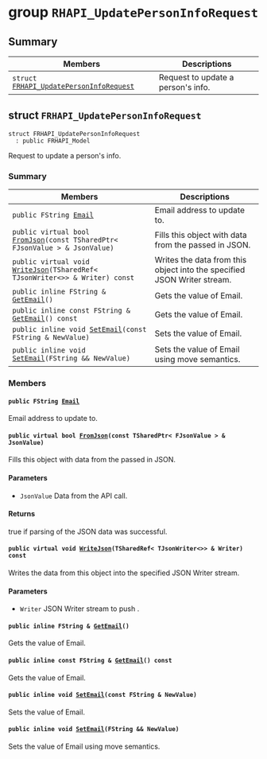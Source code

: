 # group `RHAPI_UpdatePersonInfoRequest` <a id="group__RHAPI__UpdatePersonInfoRequest"></a>

## Summary

 Members                        | Descriptions                                
--------------------------------|---------------------------------------------
`struct `[`FRHAPI_UpdatePersonInfoRequest`](#structFRHAPI__UpdatePersonInfoRequest) | Request to update a person&#39;s info.

## struct `FRHAPI_UpdatePersonInfoRequest` <a id="structFRHAPI__UpdatePersonInfoRequest"></a>

```
struct FRHAPI_UpdatePersonInfoRequest
  : public FRHAPI_Model
```

Request to update a person&#39;s info.

### Summary

 Members                        | Descriptions                                
--------------------------------|---------------------------------------------
`public FString `[`Email`](#structFRHAPI__UpdatePersonInfoRequest_1af5a820fdad3bb4e59df07be959c7858e) | Email address to update to.
`public virtual bool `[`FromJson`](#structFRHAPI__UpdatePersonInfoRequest_1ab271bcfd365918be206355786350fdf7)`(const TSharedPtr< FJsonValue > & JsonValue)` | Fills this object with data from the passed in JSON.
`public virtual void `[`WriteJson`](#structFRHAPI__UpdatePersonInfoRequest_1a1bb8ac0bd4701974658495b231443f57)`(TSharedRef< TJsonWriter<>> & Writer) const` | Writes the data from this object into the specified JSON Writer stream.
`public inline FString & `[`GetEmail`](#structFRHAPI__UpdatePersonInfoRequest_1af78a67575dd9865d044c07949b497844)`()` | Gets the value of Email.
`public inline const FString & `[`GetEmail`](#structFRHAPI__UpdatePersonInfoRequest_1a45d6be43aae6a507a369fcd3a7bf6501)`() const` | Gets the value of Email.
`public inline void `[`SetEmail`](#structFRHAPI__UpdatePersonInfoRequest_1a645433b72c507ec2fe0e716b643527cb)`(const FString & NewValue)` | Sets the value of Email.
`public inline void `[`SetEmail`](#structFRHAPI__UpdatePersonInfoRequest_1a029fb9fdd039ad651f3afb5856dbd27f)`(FString && NewValue)` | Sets the value of Email using move semantics.

### Members

#### `public FString `[`Email`](#structFRHAPI__UpdatePersonInfoRequest_1af5a820fdad3bb4e59df07be959c7858e) <a id="structFRHAPI__UpdatePersonInfoRequest_1af5a820fdad3bb4e59df07be959c7858e"></a>

Email address to update to.

#### `public virtual bool `[`FromJson`](#structFRHAPI__UpdatePersonInfoRequest_1ab271bcfd365918be206355786350fdf7)`(const TSharedPtr< FJsonValue > & JsonValue)` <a id="structFRHAPI__UpdatePersonInfoRequest_1ab271bcfd365918be206355786350fdf7"></a>

Fills this object with data from the passed in JSON.

#### Parameters
* `JsonValue` Data from the API call.

#### Returns
true if parsing of the JSON data was successful.

#### `public virtual void `[`WriteJson`](#structFRHAPI__UpdatePersonInfoRequest_1a1bb8ac0bd4701974658495b231443f57)`(TSharedRef< TJsonWriter<>> & Writer) const` <a id="structFRHAPI__UpdatePersonInfoRequest_1a1bb8ac0bd4701974658495b231443f57"></a>

Writes the data from this object into the specified JSON Writer stream.

#### Parameters
* `Writer` JSON Writer stream to push .

#### `public inline FString & `[`GetEmail`](#structFRHAPI__UpdatePersonInfoRequest_1af78a67575dd9865d044c07949b497844)`()` <a id="structFRHAPI__UpdatePersonInfoRequest_1af78a67575dd9865d044c07949b497844"></a>

Gets the value of Email.

#### `public inline const FString & `[`GetEmail`](#structFRHAPI__UpdatePersonInfoRequest_1a45d6be43aae6a507a369fcd3a7bf6501)`() const` <a id="structFRHAPI__UpdatePersonInfoRequest_1a45d6be43aae6a507a369fcd3a7bf6501"></a>

Gets the value of Email.

#### `public inline void `[`SetEmail`](#structFRHAPI__UpdatePersonInfoRequest_1a645433b72c507ec2fe0e716b643527cb)`(const FString & NewValue)` <a id="structFRHAPI__UpdatePersonInfoRequest_1a645433b72c507ec2fe0e716b643527cb"></a>

Sets the value of Email.

#### `public inline void `[`SetEmail`](#structFRHAPI__UpdatePersonInfoRequest_1a029fb9fdd039ad651f3afb5856dbd27f)`(FString && NewValue)` <a id="structFRHAPI__UpdatePersonInfoRequest_1a029fb9fdd039ad651f3afb5856dbd27f"></a>

Sets the value of Email using move semantics.

